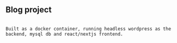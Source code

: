 
## Blog project
```

Built as a docker container, running headless wordpress as the backend, mysql db and react/nextjs frontend.
